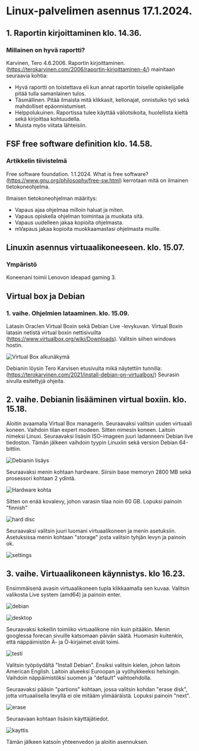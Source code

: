 # Linux-palvelimen asennus 17.1.2024.

## 1. Raportin kirjoittaminen klo. 14.36.

### Millainen on hyvä raportti?

Karvinen, Tero 4.6.2006. Raportin kirjoittaminen. (https://terokarvinen.com/2006/raportin-kirjoittaminen-4/) mainitaan seuraavia kohtia:

- Hyvä raportti on toistettava eli kun annat raportin toiselle opiskelijalle pitää tulla samanlainen tulos.
- Täsmällinen. Pitää ilmaista mitä klikkasit, kellonajat, onnistuiko työ sekä mahdolliset epäonnistumiset.
- Helppolukuinen. Raportissa tulee käyttää väliotsikoita, huolellista kieltä sekä kirjoittaa kohtuudella.
- Muista myös viitata lähteisiin. 

## FSF free software definition klo. 14.58.

### Artikkelin tiivistelmä

Free software foundation. 1.1.2024. What is free software? (https://www.gnu.org/philosophy/free-sw.html) kerrotaan mitä on ilmainen tietokoneohjelma.

 Ilmaisen tietokoneohjelman määritys:
 - Vapaus ajaa ohjelmaa milloin haluat ja miten.
 - Vapaus opiskella ohjelman toimintaa ja muokata sitä.
 - Vapaus uudelleen jakaa kopioita ohjelmasta.
 - mVapaus jakaa kopioita muokkaamastasi ohjelmasta muille.

## Linuxin asennus virtuaalikoneeseen. klo. 15.07.

### Ympäristö

Koneenani toimii Lenovon ideapad gaming 3.

## Virtual box ja Debian

### 1. vaihe. Ohjelmien lataaminen. klo. 15.09.

Latasin Oraclen Virtual Boxin sekä Debian Live -levykuvan.
Virtual Boxin latasin netistä virtual boxin nettisivuilta (https://www.virtualbox.org/wiki/Downloads). Valitsin siihen windows hostin.

![Virtual Box alkunäkymä](VirtualBox.png) 

Debianin löysin Tero Karvisen etusivulta mikä näytettiin tunnilla: (https://terokarvinen.com/2021/install-debian-on-virtualbox/) Seurasin sivulla esitettyjä ohjeita. 

## 2. vaihe. Debianin lisääminen virtual boxiin. klo. 15.18.

Aloitin avaamalla Virtual Box managerin. Seuraavaksi valitsin uuden virtuaali koneen. Vaihdoin tilan expert modeen. Sitten nimesin koneen. Laitoin nimeksi Linuxi. Seuraavaksi lisäsin ISO-imageen juuri ladanneeni Debian live tiedoston. Tämän jälkeen vaihdoin tyypin Linuxiin sekä version Debian 64-bittiin. 

![Debianin lisäys](debianlisaus.png) 

Seuraavaksi menin kohtaan hardware. Siirsin base memoryn 2800 MB sekä prosessori kohtaan 2 ydintä.

![Hardware kohta](hw.png) 

Sitten on enää kovalevy, johon varasin tilaa noin 60 GB. Lopuksi painoin "finnish"

![hard disc](hd.png) 

Seuraavaksi valitsin juuri luomani virtuaalikoneen ja menin asetuksiin. Asetuksissa menin kohtaan "storage" josta valitsin tyhjän levyn ja painoin ok.

![settings](settings.png)

## 3. vaihe. Virtuaalikoneen käynnistys. klo 16.23.

Ensimmäisenä avasin virtuaalikoneen tupla klikkaamalla sen kuvaa. Valitsin valikosta Live system (amd64) ja painoin enter.

![debian](Debian12.png) 

![desktop](desktop.png)

Seuraavaksi kokeilin toimiiko virtuaalikone niin kuin pitääkin. Menin googlessa forecan sivuille katsomaan päivän säätä. Huomasin kuitenkin, että näppäimistön Ä- ja Ö-kirjaimet eivät toimi.

![testi](testi.png)

Valitsin työpöydältä "Install Debian". Ensiksi valitsin kielen, johon laitoin American English. Laitoin alueeksi Euroopan ja vyöhykkeeksi helsingin. Vaihdoin näppäimistöksi suomen ja "default" vaihtoehdolla. 

Seuraavaksi pääsin "partions" kohtaan, jossa valitsin kohdan "erase disk", jotta virtuaalisella levyllä ei ole mitääm ylimääräistä. Lopuksi painoin "next".

![erase](Erasedisk.png)

Seuraavaan kohtaan lisäsin käyttäjätiedot. 

![kayttis](kayttis.png) 

Tämän jälkeen katsoin yhteenvedon ja aloitin asennuksen.







